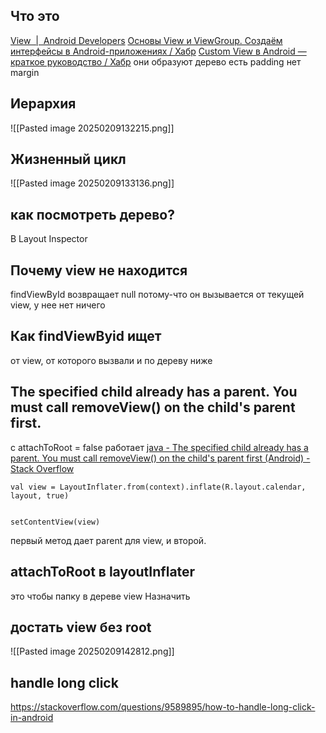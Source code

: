 ## Что это
[View  |  Android Developers](https://developer.android.com/reference/android/view/View)
[Основы View и ViewGroup. Создаём интерфейсы в Android-приложениях / Хабр](https://habr.com/ru/articles/853348/)
[Custom View в Android — краткое руководство / Хабр](https://habr.com/ru/articles/727744/)
они образуют дерево
есть padding
нет margin
## Иерархия
![[Pasted image 20250209132215.png]]
## Жизненный цикл
![[Pasted image 20250209133136.png]]
## как посмотреть дерево?
В Layout Inspector
## Почему view не находится
findViewById возвращает null
потому-что он вызывается от текущей view, у нее нет ничего
## Как findViewByid ищет
от view, от которого вызвали и по дереву ниже
## The specified child already has a parent. You must call removeView() on the child's parent first.
с attachToRoot = false работает
[java - The specified child already has a parent. You must call removeView() on the child's parent first (Android) - Stack Overflow](https://stackoverflow.com/questions/28071349/the-specified-child-already-has-a-parent-you-must-call-removeview-on-the-chil)
```
val view = LayoutInflater.from(context).inflate(R.layout.calendar, layout, true)  
  

setContentView(view)
```
первый метод дает parent для view, и второй.
## attachToRoot в layoutInflater
это чтобы папку в дереве view Назначить

## достать view без root
![[Pasted image 20250209142812.png]]
## handle long click
https://stackoverflow.com/questions/9589895/how-to-handle-long-click-in-android